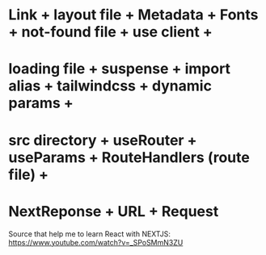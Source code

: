 # Link + layout file + Metadata + Fonts + not-found file + use client +
# loading file + suspense + import alias + tailwindcss + dynamic params + 
# src directory + useRouter + useParams + RouteHandlers (route file) +
# NextReponse + URL + Request

Source that help me to learn React with NEXTJS:
https://www.youtube.com/watch?v=_SPoSMmN3ZU